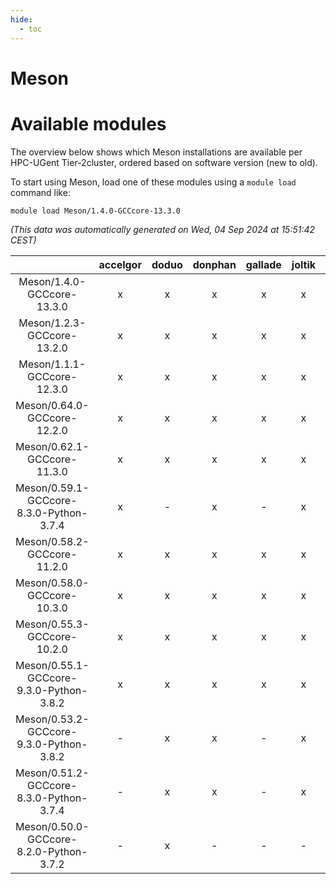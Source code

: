 ```yaml
---
hide:
  - toc
---
```


Meson
=====

# Available modules


The overview below shows which Meson installations are available per HPC-UGent Tier-2cluster, ordered based on software version (new to old).

To start using Meson, load one of these modules using a `module load` command like:

```shell
module load Meson/1.4.0-GCCcore-13.3.0
```

*(This data was automatically generated on Wed, 04 Sep 2024 at 15:51:42 CEST)*  

| |accelgor|doduo|donphan|gallade|joltik|shinx|skitty|
| :---: | :---: | :---: | :---: | :---: | :---: | :---: | :---: |
|Meson/1.4.0-GCCcore-13.3.0|x|x|x|x|x|x|x|
|Meson/1.2.3-GCCcore-13.2.0|x|x|x|x|x|x|x|
|Meson/1.1.1-GCCcore-12.3.0|x|x|x|x|x|x|x|
|Meson/0.64.0-GCCcore-12.2.0|x|x|x|x|x|x|x|
|Meson/0.62.1-GCCcore-11.3.0|x|x|x|x|x|x|x|
|Meson/0.59.1-GCCcore-8.3.0-Python-3.7.4|x|-|x|-|x|-|x|
|Meson/0.58.2-GCCcore-11.2.0|x|x|x|x|x|-|x|
|Meson/0.58.0-GCCcore-10.3.0|x|x|x|x|x|-|x|
|Meson/0.55.3-GCCcore-10.2.0|x|x|x|x|x|-|x|
|Meson/0.55.1-GCCcore-9.3.0-Python-3.8.2|x|x|x|x|x|-|x|
|Meson/0.53.2-GCCcore-9.3.0-Python-3.8.2|-|x|x|-|x|-|x|
|Meson/0.51.2-GCCcore-8.3.0-Python-3.7.4|-|x|x|-|x|-|x|
|Meson/0.50.0-GCCcore-8.2.0-Python-3.7.2|-|x|-|-|-|-|-|
